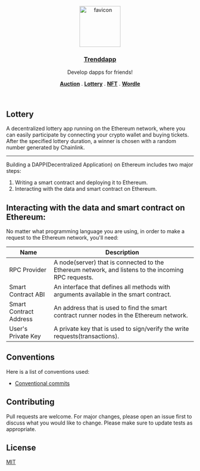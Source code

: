 <p align="center">
  <a href="https://trenddapp.com">
    <img width="110" height="110" alt="favicon" src="https://user-images.githubusercontent.com/31795824/202284118-1d661634-6665-4fa4-89c1-5eb9131106d3.png">
    <h3 align="center">Trenddapp</h3>
  </a>
</p>

<p align="center">
  Develop dapps for friends!
</p>

<p align="center">
  <a href="https://trenddapp.com/dapps/auction"><strong>Auction</strong></a> .
  <a href="https://trenddapp.com/dapps/lottery"><strong>Lottery</strong></a> .
  <a href="https://trenddapp.com/dapps/nft"><strong>NFT</strong></a> .
  <a href="https://trenddapp.com/dapps/wordle"><strong>Wordle</strong></a>
</p>
<br/>

## Lottery
A decentralized lottery app running on the Ethereum network, where you can easily participate by connecting your crypto wallet and buying tickets. After the specified lottery duration, a winner is chosen with a random number generated by Chainlink.

---

Building a DAPP(Decentralized Application) on Ethereum includes two major steps:
1. Writing a smart contract and deploying it to Ethereum.
2. Interacting with the data and smart contract on Ethereum.

## Interacting with the data and smart contract on Ethereum:

No matter what programming language you are using, in order to make a request to the Ethereum network, you'll need:

|Name                  |Description                                                                                        |
|----------------------|---------------------------------------------------------------------------------------------------|
|RPC Provider          |A node(server) that is connected to the Ethereum network, and listens to the incoming RPC requests.|
|Smart Contract ABI    |An interface that defines all methods with arguments available in the smart contract.              |
|Smart Contract Address|An address that is used to find the smart contract runner nodes in the Ethereum network.           |
|User's Private Key    |A private key that is used to sign/verify the write requests(transactions).                        |

## Conventions
Here is a list of conventions used:
- [Conventional commits](https://www.conventionalcommits.org/en/v1.0.0)

## Contributing
Pull requests are welcome. For major changes, please open an issue first to discuss what you would like to change.
Please make sure to update tests as appropriate.

## License
[MIT](https://choosealicense.com/licenses/mit/)
